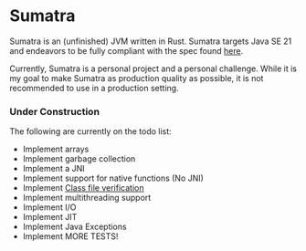 # Sumatra

Sumatra is an (unfinished) JVM written in Rust. Sumatra targets Java SE 21 and endeavors to be fully compliant with the spec found [here](https://docs.oracle.com/javase/specs/jvms/se21/html/index.html).

Currently, Sumatra is a personal project and a personal challenge. While it is my goal to make Sumatra as production quality
as possible, it is not recommended to use in a production setting.

### Under Construction

The following are currently on the todo list:

- Implement arrays
- Implement garbage collection
- Implement a JNI
- Implement support for native functions (No JNI)
- Implement [Class file verification](https://docs.oracle.com/javase/specs/jvms/se21/html/jvms-4.html#jvms-4.10)
- Implement multithreading support
- Implement I/O
- Implement JIT
- Implement Java Exceptions
- Implement MORE TESTS!